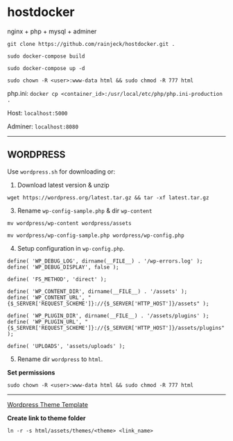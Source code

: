 # hostdocker

nginx + php + mysql + adminer

```
git clone https://github.com/rainjeck/hostdocker.git .

sudo docker-compose build

sudo docker-compose up -d

sudo chown -R <user>:www-data html && sudo chmod -R 777 html

```

php.ini: `docker cp <container_id>:/usr/local/etc/php/php.ini-production .`

Host: `localhost:5000`

Adminer: `localhost:8080`

---

## WORDPRESS

Use `wordpress.sh` for downloading or:

1. Download latest version & unzip

```
wget https://wordpress.org/latest.tar.gz && tar -xf latest.tar.gz
```

3. Rename `wp-config-sample.php` & dir `wp-content`

```
mv wordpress/wp-content wordpress/assets

mv wordpress/wp-config-sample.php wordpress/wp-config.php
```

4. Setup configuration in `wp-config.php`.

```
define( 'WP_DEBUG_LOG', dirname(__FILE__) . '/wp-errors.log' );
define( 'WP_DEBUG_DISPLAY', false );

define( 'FS_METHOD', 'direct' );

define( 'WP_CONTENT_DIR', dirname(__FILE__) . '/assets' );
define( 'WP_CONTENT_URL', "{$_SERVER['REQUEST_SCHEME']}://{$_SERVER['HTTP_HOST']}/assets" );

define( 'WP_PLUGIN_DIR', dirname(__FILE__) . '/assets/plugins' );
define( 'WP_PLUGIN_URL', "{$_SERVER['REQUEST_SCHEME']}://{$_SERVER['HTTP_HOST']}/assets/plugins" );

define( 'UPLOADS', 'assets/uploads' );
```

5. Rename dir `wordpress` to `html`.


**Set permissions**

```
sudo chown -R <user>:www-data html && sudo chmod -R 777 html
```
---

[Wordpress Theme Template](https://github.com/rainjeck/wordpress)

**Create link to theme folder**

```
ln -r -s html/assets/themes/<theme> <link_name>
```
